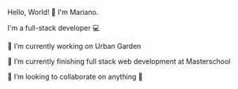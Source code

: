 Hello, World! 👋 I'm Mariano.

I'm a full-stack developer 💻

🔭 I’m currently working on Urban Garden

🌱 I’m currently finishing full stack web development at Masterschool

🔭 I’m looking to collaborate on anything 🎉






